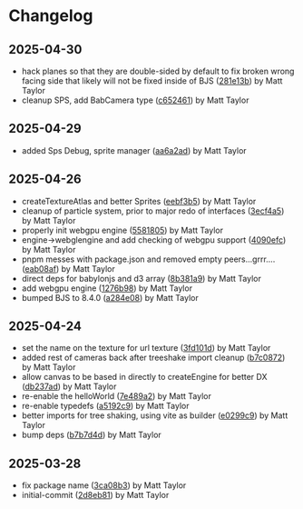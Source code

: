 # Changelog


## 2025-04-30
- hack planes so that they are double-sided by default to fix broken wrong facing side that likely will not be fixed inside of BJS ([281e13b](https://github.com/mjt-engine/babs/commit/281e13b44ec1557bf613e6b551e7317ce8c7f1f7)) by Matt Taylor
- cleanup SPS, add BabCamera type ([c652461](https://github.com/mjt-engine/babs/commit/c6524614353a13293c5d2c5bdf09bed270e5aea4)) by Matt Taylor

## 2025-04-29
- added Sps Debug, sprite manager ([aa6a2ad](https://github.com/mjt-engine/babs/commit/aa6a2adedb5dbfb2a7b8947992a1d1f194bfe119)) by Matt Taylor

## 2025-04-26
- createTextureAtlas and better Sprites ([eebf3b5](https://github.com/mjt-engine/babs/commit/eebf3b57cbd46a8f61e8fb482c5478365a89af3b)) by Matt Taylor
- cleanup of particle system, prior to major redo of interfaces ([3ecf4a5](https://github.com/mjt-engine/babs/commit/3ecf4a59dba3433be1006525294dcaf155f8f077)) by Matt Taylor
- properly init webgpu engine ([5581805](https://github.com/mjt-engine/babs/commit/5581805a4f5261f9308ac58c22916be51ea57813)) by Matt Taylor
- engine->webglengine and add checking of webgpu support ([4090efc](https://github.com/mjt-engine/babs/commit/4090efcc2ab66b96316271096a04c59ce0261baf)) by Matt Taylor
- pnpm messes with package.json and removed empty peers...grrr.... ([eab08af](https://github.com/mjt-engine/babs/commit/eab08afdf0c11da8abc309a1479894712adb9414)) by Matt Taylor
- direct deps for babylonjs and d3 array ([8b381a9](https://github.com/mjt-engine/babs/commit/8b381a98f4d97dba31c033f8e402c4cce782d1a4)) by Matt Taylor
- add webgpu engine ([1276b98](https://github.com/mjt-engine/babs/commit/1276b98fb3aa80451eec46d4efba98446c8c6d4f)) by Matt Taylor
- bumped BJS to 8.4.0 ([a284e08](https://github.com/mjt-engine/babs/commit/a284e08df276e5754a7e99d66ad6d6412c4b08a2)) by Matt Taylor

## 2025-04-24
- set the name on the texture for url texture ([3fd101d](https://github.com/mjt-engine/babs/commit/3fd101d43e550d502d42b0f89a3537edef89f17f)) by Matt Taylor
- added rest of cameras back after treeshake import cleanup ([b7c0872](https://github.com/mjt-engine/babs/commit/b7c0872c68bf74f795761b48f698e11b1776c007)) by Matt Taylor
- allow canvas to be based in directly to createEngine for better DX ([db237ad](https://github.com/mjt-engine/babs/commit/db237ad07ca5d09f10be31b576f98ee38959f77f)) by Matt Taylor
- re-enable the helloWorld ([7e489a2](https://github.com/mjt-engine/babs/commit/7e489a207a8eabb4f156c7b05b2a49f87a082cb4)) by Matt Taylor
- re-enable typedefs ([a5192c9](https://github.com/mjt-engine/babs/commit/a5192c985136cc7b763daa713d83bee95e292f9b)) by Matt Taylor
- better imports for tree shaking, using vite as builder ([e0299c9](https://github.com/mjt-engine/babs/commit/e0299c95a17a8b1d794868f0a61bd8ccb3c7cea1)) by Matt Taylor
- bump deps ([b7b7d4d](https://github.com/mjt-engine/babs/commit/b7b7d4d7774a64f58107e1b3ae9dee0ab23f417e)) by Matt Taylor

## 2025-03-28
- fix package name ([3ca08b3](https://github.com/mjt-engine/babs/commit/3ca08b3f236a045f628e6878bf6a1d97313a3593)) by Matt Taylor
- initial-commit ([2d8eb81](https://github.com/mjt-engine/babs/commit/2d8eb81700e7a78154e14fcd1a60ebf786092a4d)) by Matt Taylor
